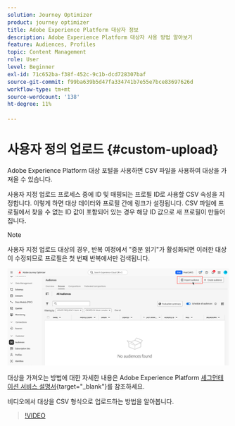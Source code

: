 ```yaml
---
solution: Journey Optimizer
product: journey optimizer
title: Adobe Experience Platform 대상자 정보
description: Adobe Experience Platform 대상자 사용 방법 알아보기
feature: Audiences, Profiles
topic: Content Management
role: User
level: Beginner
exl-id: 71c652ba-f38f-452c-9c1b-dcd728307baf
source-git-commit: f99ba639b5d47fa334741b7e55e7bce83697626d
workflow-type: tm+mt
source-wordcount: '138'
ht-degree: 11%

---
```


# 사용자 정의 업로드 {#custom-upload}

Adobe Experience Platform 대상 포털을 사용하면 CSV 파일을 사용하여 대상을 가져올 수 있습니다.

사용자 지정 업로드 프로세스 중에 ID 및 매핑되는 프로필 ID로 사용할 CSV 속성을 지정합니다. 이렇게 하면 대상 데이터와 프로필 간에 링크가 설정됩니다. CSV 파일에 프로필에서 찾을 수 없는 ID 값이 포함되어 있는 경우 해당 ID 값으로 새 프로필이 만들어집니다.

>[!NOTE]
>
>사용자 지정 업로드 대상의 경우, 반복 여정에서 &quot;증분 읽기&quot;가 활성화되면 이러한 대상이 수정되므로 프로필은 첫 번째 반복에서만 검색됩니다.

![](assets/import-audience.png)

대상을 가져오는 방법에 대한 자세한 내용은 Adobe Experience Platform [세그먼테이션 서비스 설명서](https://experienceleague.adobe.com/en/docs/experience-platform/segmentation/ui/audience-portal#import-audience){target="_blank"}를 참조하세요.

비디오에서 대상을 CSV 형식으로 업로드하는 방법을 알아봅니다.

>[!VIDEO](https://video.tv.adobe.com/v/3421714?quality=12)
